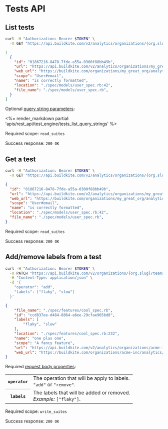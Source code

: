 # Tests API

## List tests

```bash
curl -H "Authorization: Bearer $TOKEN" \
  -X GET "https://api.buildkite.com/v2/analytics/organizations/{org.slug}/suites/{suite.slug}/tests"
```

```json
[
  {
    "id": "01867216-8478-7fde-a55a-0300f88bb49b",
    "url": "https://api.buildkite.com/v2/analytics/organizations/my_great_org/suites/my_suite_name/tests/01867216-8478-7fde-a55a-0300f88bb49b",
    "web_url": "https://buildkite.com/organizations/my_great_org/analytics/suites/my_suite_name/tests/01867216-8478-7fde-a55a-0300f88bb49b",
    "scope": "User#email",
    "name": "is correctly formatted",
    "location": "./spec/models/user_spec.rb:42",
    "file_name": "./spec/models/user_spec.rb",
  }
]
```

Optional [query string parameters](/docs/api#query-string-parameters):

<%= render_markdown partial: 'apis/rest_api/test_engine/tests_list_query_strings' %>

Required scope: `read_suites`

Success response: `200 OK`

## Get a test

```bash
curl -H "Authorization: Bearer $TOKEN" \
  -X GET "https://api.buildkite.com/v2/analytics/organizations/{org.slug}/suites/{suite.slug}/tests/{test.id}"
```

```json
{
  "id": "01867216-8478-7fde-a55a-0300f88bb49b",
  "url": "https://api.buildkite.com/v2/analytics/organizations/my_great_org/suites/my_suite_name/tests/01867216-8478-7fde-a55a-0300f88bb49b",
  "web_url": "https://buildkite.com/organizations/my_great_org/analytics/suites/my_suite_name/tests/01867216-8478-7fde-a55a-0300f88bb49b",
  "scope": "User#email",
  "name": "is correctly formatted",
  "location": "./spec/models/user_spec.rb:42",
  "file_name": "./spec/models/user_spec.rb",
}
```

Required scope: `read_suites`

Success response: `200 OK`

## Add/remove labels from a test

```bash
curl -H "Authorization: Bearer $TOKEN" \
  -X PATCH "https://api.buildkite.com/v2/organizations/{org.slug}/teams/{team.uuid}/suites/{suite.uuid}/tests/{test.id}/labels" \
  -H "Content-Type: application/json" \
  -d '{
    "operator": "add",
    "labels": ["flaky", "slow"]
  }'
```

```json
{
    "file_name": "./spec/features/cool_spec.rb",
    "id": "ccd837ee-d484-8864-a6ee-29cfae965bd8",
    "labels": [
        "flaky", "slow"
    ],
    "location": "./spec/features/cool_spec.rb:232",
    "name": "one plus one",
    "scope": "A fancy feature",
    "url": "https://api.buildkite.com/v2/analytics/organizations/acme-inc/suites/acme-suite/tests/ccd837ee-d484-8864-a6ee-29cfae965bd8",
    "web_url": "https://buildkite.com/organizations/acme-inc/analytics/suites/acme-suite/tests/ccd837ee-d484-8864-a6ee-29cfae965bd8"
}
```

Required [request body properties](/docs/api#request-body-properties):

<table class="responsive-table">
<tbody>
  <tr><th><code>operator</code></th><td>The operation that will be apply to labels.<br><code>"add"</code> or <code>"remove"</code>.</td></tr>
  <tr><th><code>labels</code></th><td>The labels that will be added or removed. <br><em>Example:</em> <code>["flaky"]</code>.</td></tr>
</tbody>
</table>

Required scope: `write_suites`

Success response: `200 OK`

